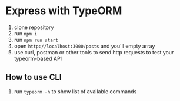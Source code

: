 # Express with TypeORM

1. clone repository
2. run `npm i`
4. run `npm run start`
5. open `http://localhost:3000/posts` and you'll empty array
6. use curl, postman or other tools to send http requests to test your typeorm-based API

## How to use CLI

1. run `typeorm -h` to show list of available commands
